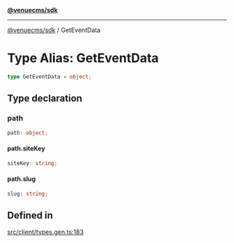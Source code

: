 [**@venuecms/sdk**](../Index.md)

***

[@venuecms/sdk](../Index.md) / GetEventData

# Type Alias: GetEventData

```ts
type GetEventData = object;
```

## Type declaration

### path

```ts
path: object;
```

#### path.siteKey

```ts
siteKey: string;
```

#### path.slug

```ts
slug: string;
```

## Defined in

[src/client/types.gen.ts:183](https://github.com/venuecms/sdk/blob/9ae98ad19cd49271fbec864143c1fdaa80d0b742/src/client/types.gen.ts#L183)
